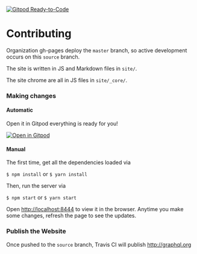 [![Gitpod Ready-to-Code](https://img.shields.io/badge/Gitpod-Ready--to--Code-blue?logo=gitpod)](https://gitpod.io/#https://github.com/graphql/graphql.github.io)

# Contributing

Organization gh-pages deploy the `master` branch, so active development occurs
on this `source` branch.

The site is written in JS and Markdown files in `site/`.

The site chrome are all in JS files in `site/_core/`.

### Making changes

#### Automatic

Open it in Gitpod everything is ready for you!

[![Open in Gitpod](https://gitpod.io/button/open-in-gitpod.svg)](https://gitpod.io/#https://github.com/graphql/graphql.github.io)

#### Manual

The first time, get all the dependencies loaded via

`$ npm install` or `$ yarn install`

Then, run the server via

`$ npm start` or `$ yarn start`

Open [http://localhost:8444](http://localhost:8444) to view it in the browser.
Anytime you make some changes, refresh the page to see the updates.

### Publish the Website

Once pushed to the `source` branch, Travis CI will publish http://graphql.org
